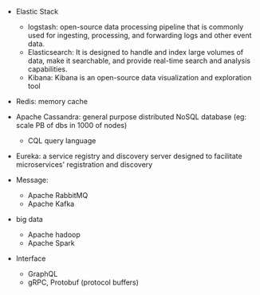 - Elastic Stack

  - logstash: open-source data processing pipeline that is commonly used for ingesting, processing, and forwarding logs and other event data.
  - Elasticsearch: It is designed to handle and index large volumes of data, make it searchable, and provide real-time search and analysis capabilities.
  - Kibana: Kibana is an open-source data visualization and exploration tool

- Redis: memory cache
- Apache Cassandra: general purpose distributed NoSQL database (eg: scale PB of dbs in 1000 of nodes)

  - CQL query language

- Eureka: a service registry and discovery server designed to facilitate microservices' registration and discovery

- Message:

  - Apache RabbitMQ
  - Apache Kafka

- big data

  - Apache hadoop
  - Apache Spark

- Interface
  - GraphQL
  - gRPC, Protobuf (protocol buffers)
